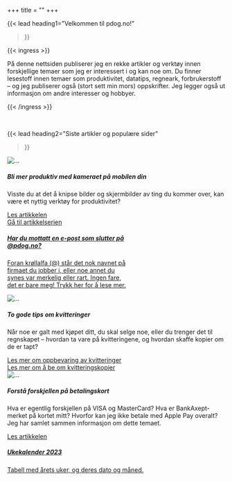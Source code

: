 +++
title = ""
+++

<!-- markdownlint-disable MD033 -->

{{< lead
  heading1="Velkommen til pdog.no!"
  >}}


<object align="right">
<style>  
object {  
  padding-left: 25px;  
}

img.padding {
	padding-left: 10px
}
</style>
</object>



{{< ingress >}}

På denne nettsiden publiserer jeg en rekke artikler og verktøy innen forskjellige temaer som jeg er interessert i og kan noe om. Du finner lesestoff innen temaer som produktivitet, datatips, regneark, forbrukerstoff – og jeg publiserer også (stort sett min mors) oppskrifter. Jeg legger også ut informasjon om andre interesser og hobbyer.

{{< /ingress >}}

<br>

{{< lead
  heading2="Siste artikler og populære sider"
  >}}

<div class="card-columns">

<div class="card">
<img src="../_index/teknologi.jpg" class="card-img-top" alt="...">
<div class="card-body">
<h5 class="card-title">Bli mer produktiv med kameraet på mobilen din</h5>
<p class="card-text">Visste du at det å knipse bilder og skjermbilder av ting du kommer over, kan være et nyttig verktøy for produktivitet?</p>
</div>
<div class="card-footer">
<a href="../samle" class="card-link">Les artikkelen</a>
</div>
<div class="card-footer">
<a href="../samle" class="card-link">Gå til artikkelserien</a>
</div>
</div>

<a href="https://vg.no">
  <div class="card border-primary mb-3" style="max-width: 18rem;">
  <div class="card-body text-primary">
    <h5 class="card-title">Har du mottatt en e-post som slutter på @pdog.no?</h5>
    <p class="card-text">Foran krøllalfa (@) står det nok navnet på
    firmaet du jobber i, eller noe annet du synes var merkelig eller rart. Ingen fare, det er bare meg! Trykk her for å lese mer.</p>
  </div>
  </a>
</div>

<div class="card">
<img src="../_index/teknologi.jpg" class="card-img-top" alt="...">
<div class="card-body">
<h5 class="card-title">To gode tips om kvitteringer</h5>
<p class="card-text">Når noe er galt med kjøpet ditt, du skal selge noe, eller du trenger det til regnskapet – hvordan ta vare på kvitteringene, og hvordan skaffe kopier om de er tapt?</p>
</div>
<div class="card-footer">
<a href="../samle" class="card-link">Les mer om oppbevaring av kvitteringer</a>
</div>
<div class="card-footer">
<a href="../samle" class="card-link">Les mer om å be om kvitteringskopier</a>
</div>
</div>

<div class="card">
<img src="../_index/teknologi.jpg" class="card-img-top" alt="...">
<div class="card-body">
<h5 class="card-title">Forstå forskjellen på betalingskort</h5>
<p class="card-text">Hva er egentlig forskjellen på VISA og MasterCard? Hva er BankAxept-merket på kortet mitt? Hvorfor kan jeg ikke betale med Apple Pay overalt? Jeg har samlet sammen informasjon om dette temaet.</p>
</div>
<div class="card-footer">
<a href="../samle" class="card-link">Les artikkelen</a>
</div>
</div>

<a href="../2023">
<div class="card bg-primary text-white text-center p-3">
<h5 class="card-title">Ukekalender 2023</h5>
<p>Tabell med årets uker, og deres dato og måned.</p>
</div>
</a>



</div>